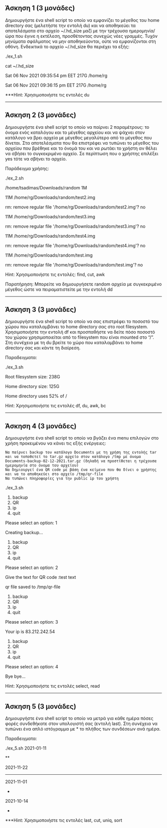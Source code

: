 ## Άσκηση 1 (3 μονάδες)

Δημιουργήστε ένα shell script το οποίο να εμφανίζει το μέγεθος του home directory σας (μελετήστε την εντολή du) και να αποθηκεύει τα αποτελέσματα στο αρχείο ~/.hd_size μαζί με την τρέχουσα ημερομηνία/ώρα που έγινε η εκτέλεση, προσθέτοντας συνεχώς νέες γραμμές. Τυχόν μηνύματα σφάλματος να μην αποθηκεύονται, ούτε να εμφανίζονται στη οθόνη. Ενδεικτικά το αρχείο ~/.hd_size θα περιέχει τα εξής:

./ex_1.sh

cat ~/.hd_size

Sat 06 Nov 2021 09:35:54 pm EET 217G    /home/rg

Sat 06 Nov 2021 09:36:15 pm EET 217G    /home/rg

***Hint: Χρησιμοποιήστε τις εντολές du

******************************************************************************************************************************************

## Άσκηση 2 (3 μονάδες)

Δημιουργήστε ένα shell script το οποίο να παίρνει 2 παραμέτρους: το όνομα ενός καταλόγου και το μέγεθος αρχείου και να ψάχνει στον κατάλογο να βρει αρχεία με μέγεθος μεγαλύτερο από το μέγεθος που δίνεται.  Στα αποτελέσματα που θα επιστρέφει να τυπώνει το μέγεθος του αρχείου που βρέθηκε και το όνομά του και να ρωτάει το χρήστη αν θέλει να σβήσει το συγκεκριμένο αρχείο. Σε περίπτωση που ο χρήστης επιλέξει yes τότε να σβήνει το αρχείο.

Παράδειγμα χρήσης:

./ex_2.sh

/home/tsadimas/Downloads/random 1M

11M /home/rg/Downloads/random/test2.img

rm: remove regular file '/home/rg/Downloads/random/test2.img'? no

11M /home/rg/Downloads/random/test3.img

rm: remove regular file '/home/rg/Downloads/random/test3.img'? no

11M /home/rg/Downloads/random/test4.img

rm: remove regular file '/home/rg/Downloads/random/test4.img'? no

11M /home/rg/Downloads/random/test.img

rm: remove regular file '/home/rg/Downloads/random/test.img'? no

Hint: Χρησιμοποιήστε τις εντολές: find, cut, awk

Παρατήρηση: Μπορείτε να δημιουργήσετε random αρχεία με συγκεκριμένο μέγεθος ώστε να πειραματιστείτε με την εντολή dd

******************************************************************************************************************************************

## Άσκηση 3 (3 μονάδες)

Δημιουργήστε ένα shell script το οποίο να σας επιστρέφει το ποσοστό του χώρου που καταλαμβάνει το home directory σας στο root filesystem. Χρησιμοποιήστε την εντολή df και προσπαθήστε να δείτε πόσο ποσοστό του χώρου χρησιμοποιείται από το filesystem που είναι mounted στο “/”. Στη συνέχεια με τη du βρείτε το χώρο που καταλαμβάνει το home directory σας και κάντε τη διαίρεση.

Παραδειγματα:

./ex_3.sh

Root filesystem size: 238G

Home directory size: 125G

Home directory uses 52% of /

Hint:  Χρησιμοποιήστε τις εντολές df, du, awk, bc

******************************************************************************************************************************************

## Άσκηση 4 (3 μονάδες)

Δημιουργήστε ένα shell script το οποίο να βγάζει ένα menu επιλογών στο χρήση προκειμένου να κάνει τις εξής ενέργειες:

    Να παίρνει backup τον κατάλογο Documents με τη χρήση της εντολής tar και να τοποθετεί το tar.gz αρχείο στον κατάλογο /tmp με όνομα Documents-backup-02-12-2021.tar.gz (δηλαδή να προστίθεται η τρέχουσα ημερομηνία στο όνομα του αρχείου)
    Να δημιουργεί ένα QR code με βάση ένα κείμενο που θα δίνει ο χρήστης και να το αποθηκεύει στο αρχείο /tmp/qr-file
    Να τυπώνει πληροφορίες για την public ip του χρήστη

./ex_3.sh
1) backup
2) QR
3) ip
4) quit

Please select an option: 1

Creating backup...

1) backup
2) QR
3) ip
4) quit

Please select an option: 2

Give the text for QR code :test text

qr file saved to /tmp/qr-file

1) backup
2) QR
3) ip
4) quit

Please select an option: 3

Your ip is 83.212.242.54

1) backup
2) QR
3) ip
4) quit

Please select an option: 4

Bye bye...

Hint:  Χρησιμοποιήστε τις εντολές select, read

******************************************************************************************************************************************

## Άσκηση 5 (3 μονάδες)

Δημιουργήστε ένα shell script το οποίο να μετρά για κάθε ημέρα πόσες φορές συνδεθήκατε στον υπολογιστή σας (εντολή last). Στη συνέχεια να τυπώνει ένα απλό ιστόγραμμα με * το πλήθος των συνδέσεων ανά ημέρα.

Παραδειγματα:

./ex_5.sh
2021-01-11  

**

2021-11-22  

***

2021-11-01  

*

2021-10-14  

*

***Hint:  Χρησιμοποιήστε τις εντολές last, cut, uniq, sort
